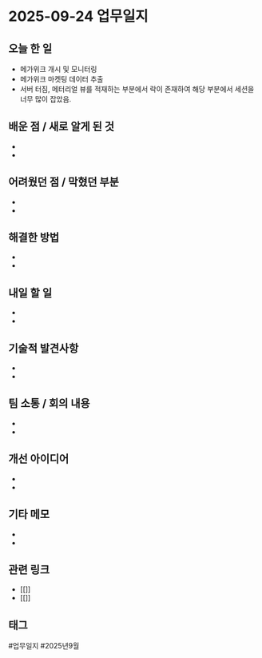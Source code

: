 # 2025-09-24 업무일지

## 오늘 한 일
- 메가위크 개시 및 모니터링
- 메가위크 마켓팅 데이터 추출
- 서버 터짐, 메터리얼 뷰를 적재하는 부분에서 락이 존재하여 해당 부분에서 세션을 너무 많이 잡았음.

## 배운 점 / 새로 알게 된 것
-
-

## 어려웠던 점 / 막혔던 부분
-
-

## 해결한 방법
-
-

## 내일 할 일
-
-

## 기술적 발견사항
-
-

## 팀 소통 / 회의 내용
-
-

## 개선 아이디어
-
-

## 기타 메모
-
-

## 관련 링크
- [[]]
- [[]]

## 태그
#업무일지 #2025년9월